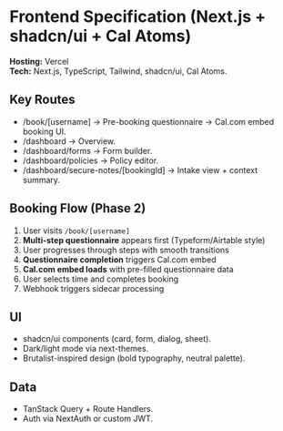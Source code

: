 
# Frontend Specification (Next.js + shadcn/ui + Cal Atoms)

**Hosting:** Vercel  
**Tech:** Next.js, TypeScript, Tailwind, shadcn/ui, Cal Atoms.

## Key Routes
- /book/[username] → Pre-booking questionnaire → Cal.com embed booking UI.
- /dashboard → Overview.
- /dashboard/forms → Form builder.
- /dashboard/policies → Policy editor.
- /dashboard/secure-notes/[bookingId] → Intake view + context summary.

## Booking Flow (Phase 2)
1. User visits `/book/[username]`
2. **Multi-step questionnaire** appears first (Typeform/Airtable style)
3. User progresses through steps with smooth transitions
4. **Questionnaire completion** triggers Cal.com embed
5. **Cal.com embed loads** with pre-filled questionnaire data
6. User selects time and completes booking
7. Webhook triggers sidecar processing

## UI
- shadcn/ui components (card, form, dialog, sheet).
- Dark/light mode via next-themes.
- Brutalist-inspired design (bold typography, neutral palette).

## Data
- TanStack Query + Route Handlers.
- Auth via NextAuth or custom JWT.
